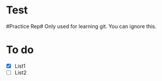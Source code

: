 Test
====
#Practice Rep#
Only used for learning git. You can ignore this.

# To do
- [X] List1
- [ ] List2
